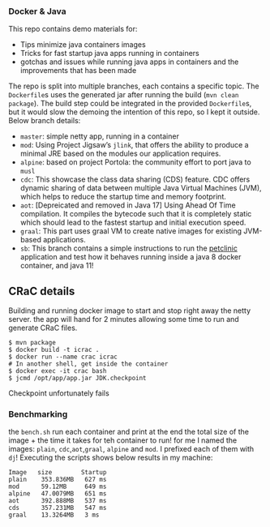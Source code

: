 ### Docker & Java

This repo contains demo materials for:

- Tips minimize java containers images
- Tricks for fast startup java apps running in containers
- gotchas and issues while running java apps in containers and the improvements that has been made

The repo is split into multiple branches, each contains a specific topic. The `Dockerfile`s uses the generated jar after running the build (`mvn clean package`). The build step could be integrated in the provided `Dockerfile`s, but it would slow the demoing the intention of this repo, so I kept it outside. Below branch details:

- `master`: simple netty app, running in a container
- `mod`: Using Project Jigsaw’s `jlink`, that offers the ability to produce a minimal JRE based on the modules our application requires.
- `alpine`: based on project Portola: the community effort to port java to `musl`
- `cdc`: This showcase the class data sharing (CDS) feature. CDC offers dynamic sharing of data between multiple Java Virtual Machines (JVM), which helps to reduce the startup time and memory footprint.
- `aot`: [Depreicated and removed in Java 17] Using Ahead Of Time compilation. It compiles the bytecode such that it is completely static which should lead to the fastest startup and initial execution speed.
- `graal`: This part uses graal VM to create native images for existing JVM-based applications.
- `sb`: This branch contains a simple instructions to run the [petclinic](https://github.com/spring-projects/spring-petclinic) application and test how it behaves running inside a java 8 docker container, and java 11!

## CRaC details
Building and running docker image to start and stop right away the netty server. 
the app will hand for 2 minutes allowing some time to run and generate CRaC files. 

```
$ mvn package
$ docker build -t icrac .
$ docker run --name crac icrac
# In another shell, get inside the container
$ docker exec -it crac bash
$ jcmd /opt/app/app.jar JDK.checkpoint
```
Checkpoint unfortunately fails
### Benchmarking

the `bench.sh` run each container and print at the end the total size of the image + the time it takes for teh container to run! for me I named the images: `plain`, `cdc`,`aot`,`graal`, `alpine` and `mod`. I prefixed each of them with `dj`! Executing the scripts shows below results in my machine:

```
Image   size        Startup
plain    353.836MB   627 ms
mod      59.12MB     649 ms
alpine   47.0079MB   651 ms
aot      392.888MB   537 ms
cds      357.231MB   547 ms
graal    13.3264MB   3 ms
```
